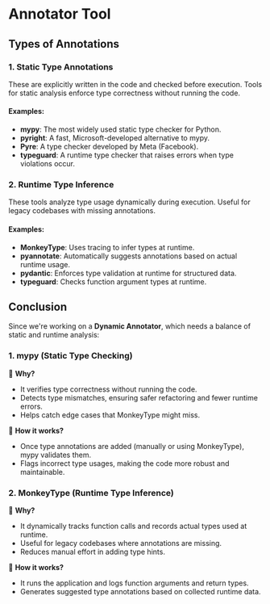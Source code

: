 # Annotator Tool

## Types of Annotations

### 1. Static Type Annotations
These are explicitly written in the code and checked before execution.
Tools for static analysis enforce type correctness without running the code.

#### Examples:
- **mypy**: The most widely used static type checker for Python.
- **pyright**: A fast, Microsoft-developed alternative to mypy.
- **Pyre**: A type checker developed by Meta (Facebook).
- **typeguard**: A runtime type checker that raises errors when type violations occur.

### 2. Runtime Type Inference
These tools analyze type usage dynamically during execution.
Useful for legacy codebases with missing annotations.

#### Examples:
- **MonkeyType**: Uses tracing to infer types at runtime.
- **pyannotate**: Automatically suggests annotations based on actual runtime usage.
- **pydantic**: Enforces type validation at runtime for structured data.
- **typeguard**: Checks function argument types at runtime.

## Conclusion
Since we're working on a **Dynamic Annotator**, which needs a balance of static and runtime analysis:

### 1. mypy (Static Type Checking)

🔹 **Why?**
- It verifies type correctness without running the code.
- Detects type mismatches, ensuring safer refactoring and fewer runtime errors.
- Helps catch edge cases that MonkeyType might miss.

🔹 **How it works?**
- Once type annotations are added (manually or using MonkeyType), mypy validates them.
- Flags incorrect type usages, making the code more robust and maintainable.

### 2. MonkeyType (Runtime Type Inference)

🔹 **Why?**
- It dynamically tracks function calls and records actual types used at runtime.
- Useful for legacy codebases where annotations are missing.
- Reduces manual effort in adding type hints.

🔹 **How it works?**
- It runs the application and logs function arguments and return types.
- Generates suggested type annotations based on collected runtime data.
